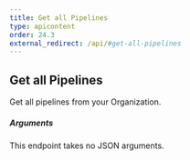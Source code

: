```yaml
---
title: Get all Pipelines
type: apicontent
order: 24.3
external_redirect: /api/#get-all-pipelines
---
```


## Get all Pipelines

Get all pipelines from your Organization.

##### Arguments

This endpoint takes no JSON arguments.
